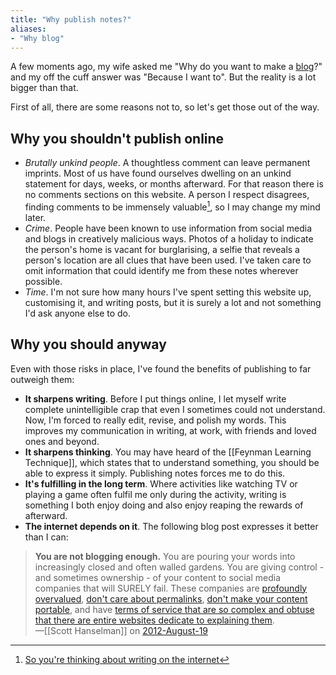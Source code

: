 ```yaml
---
title: "Why publish notes?"
aliases:
- "Why blog" 
---
```


A few moments ago, my wife asked me "Why do you want to make a [blog](notes/Digital%20garden)?" and my off the cuff answer was "Because I want to". But the reality is a lot bigger than that.

First of all, there are some reasons not to, so let's get those out of the way.

## Why you shouldn't publish online

- *Brutally unkind people*. A thoughtless comment can leave permanent imprints. Most of us have found ourselves dwelling on an unkind statement for days, weeks, or months afterward. For that reason there is no comments sections on this website. A person I respect disagrees, finding comments to be immensely valuable[^1], so I may change my mind later.
- *Crime*. People have been known to use information from social media and blogs in creatively malicious ways. Photos of a holiday to indicate the person's home is vacant for burglarising, a selfie that reveals a person's location are all clues that have been used. I've taken care to omit information that could identify me from these notes wherever possible.
- *Time*. I'm not sure how many hours I've spent setting this website up, customising it, and writing posts, but it is surely a lot and not something I'd ask anyone else to do.

## Why you should anyway

Even with those risks in place, I've found the benefits of publishing to far outweigh them:

- **It sharpens writing**. Before I put things online, I let myself write complete unintelligible crap that even I sometimes could not understand. Now, I'm forced to really edit, revise, and polish my words. This improves my communication in writing, at work, with friends and loved ones and beyond.
- **It sharpens thinking**. You may have heard of the [[Feynman Learning Technique]], which states that to understand something, you should be able to express it simply. Publishing notes forces me to do this.
- **It's fulfilling in the long term**. Where activities like watching TV or playing a game often fulfil me only during the activity, writing is something I both enjoy doing and also enjoy reaping the rewards of afterward.
- **The internet depends on it**. The following blog post expresses it better than I can:
 
> **You are not blogging enough.** You are pouring your words into increasingly closed and often walled gardens. You are giving control - and sometimes ownership - of your content to social media companies that will SURELY fail. These companies are [profoundly overvalued](http://www.bloomberg.com/news/2012-05-11/facebook-ipo-overvalued-at-96-billion-in-global-investors-poll.html), [don't care about permalinks](https://www.hanselman.com/blog/GooglePlusOffersASophiesChoiceToEarlyAdoptersOfGoogleAppsViaAnIncompleteTakeoutMigrationTool.aspx), [don't make your content portable](https://www.hanselman.com/blog/GooglePlusOffersASophiesChoiceToEarlyAdoptersOfGoogleAppsViaAnIncompleteTakeoutMigrationTool.aspx), and have [terms of service that are so complex and obtuse that there are entire websites dedicate to explaining them](http://tos-dr.info/).<br/>
> —[[Scott Hanselman]] on [2012-August-19](https://www.hanselman.com/blog/your-words-are-wasted?ref=refind)

[^1]: [So you're thinking about writing on the internet](https://dynomight.net/internet-writing/)
